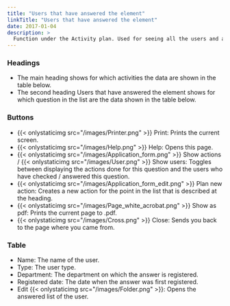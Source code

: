 ```yaml
---
title: "Users that have answered the element"
linkTitle: "Users that have answered the element"
date: 2017-01-04
description: >
  Function under the Activity plan. Used for seeing all the users and actions of a question. Opens from Graphs for the list.
---
```

### Headings

- The main heading shows for which activities the data are shown in the table below.
- The second heading Users that have answered the element shows for which question in the list are the data shown in the table below.

### Buttons

- {{< onlystaticimg src="/images/Printer.png" >}} Print: Prints the current screen.
- {{< onlystaticimg src="/images/Help.png" >}} Help: Opens this page.
- {{< onlystaticimg src="/images/Application_form.png" >}} Show actions / {{< onlystaticimg src="/images/User.png" >}} Show users: Toggles between displaying the actions done for this question and the users who have checked / answered this question.
- {{< onlystaticimg src="/images/Application_form_edit.png" >}} Plan new action: Creates a new action for the point in the list that is described at the heading.
- {{< onlystaticimg src="/images/Page_white_acrobat.png" >}} Show as pdf: Prints the current page to .pdf.
- {{< onlystaticimg src="/images/Cross.png" >}} Close: Sends you back to the page where you came from.

### Table

- Name: The name of the user.
- Type: The user type.
- Department: The department on which the answer is registered.
- Registered date: The date when the answer was first registered.
- Edit {{< onlystaticimg src="/images/Folder.png" >}}: Opens the answered list of the user.
